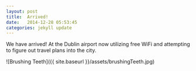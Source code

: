 ```yaml
---
layout: post
title:  Arrived!
date:   2014-12-28 05:53:45
categories: jekyll update
---
```

We have arrived! At the Dublin airport now utilizing free WiFi and attempting to figure out travel plans into the city. 

![Brushing Teeth]({{ site.baseurl }}/assets/brushingTeeth.jpg)


[jekyll]:      http://jekyllrb.com
[jekyll-gh]:   https://github.com/jekyll/jekyll
[jekyll-help]: https://github.com/jekyll/jekyll-help
